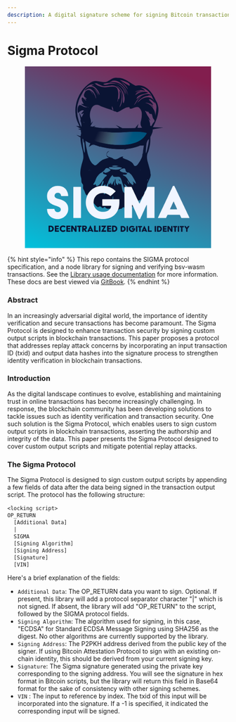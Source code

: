 ```yaml
---
description: A digital signature scheme for signing Bitcoin transaction data.
---
```


# Sigma Protocol

<figure><img src="images/SIGMA.svg" alt=""><figcaption></figcaption></figure>

{% hint style="info" %}
This repo contains the SIGMA protocol specification, and a node library for signing and verifying bsv-wasm transactions. See the [Library usage documentation](sigma-library.md) for more information. These docs are best viewed via [GitBook](https://docs.sigmaidentity.com).
{% endhint %}

### Abstract

In an increasingly adversarial digital world, the importance of identity verification and secure transactions has become paramount. The Sigma Protocol is designed to enhance transaction security by signing custom output scripts in blockchain transactions. This paper proposes a protocol that addresses replay attack concerns by incorporating an input transaction ID (txid) and output data hashes into the signature process to strengthen identity verification in blockchain transactions.

### Introduction

As the digital landscape continues to evolve, establishing and maintaining trust in online transactions has become increasingly challenging. In response, the blockchain community has been developing solutions to tackle issues such as identity verification and transaction security. One such solution is the Sigma Protocol, which enables users to sign custom output scripts in blockchain transactions, asserting the authorship and integrity of the data. This paper presents the Sigma Protocol designed to cover custom output scripts and mitigate potential replay attacks.

### The Sigma Protocol

The Sigma Protocol is designed to sign custom output scripts by appending a few fields of data after the data being signed in the transaction output script. The protocol has the following structure:

```
<locking script>
OP_RETURN
  [Additional Data]
  |
  SIGMA
  [Signing Algorithm]
  [Signing Address]
  [Signature]
  [VIN]
```

Here's a brief explanation of the fields:

* `Additional Data`: The OP\_RETURN data you want to sign. Optional. If present, this library will add a protocol separator character "|" which is not signed. If absent, the library will add "OP\_RETURN" to the script, followed by the SIGMA protocol fields.
* `Signing Algorithm`: The algorithm used for signing, in this case, "ECDSA" for Standard ECDSA Message Signing using SHA256 as the digest. No other algorithms are currently supported by the library.
* `Signing Address`: The P2PKH address derived from the public key of the signer. If using Bitcoin Attestation Protocol to sign with an existing on-chain identity, this should be derived from your current signing key.
* `Signature`: The Sigma signature generated using the private key corresponding to the signing address. You will see the signature in hex format in Bitcoin scripts, but the library will return this field in Base64 format for the sake of consistency with other signing schemes.
* `VIN` : The input to reference by index. The txid of this input will be incorporated into the signature. If a -1 is specified, it indicated the corresponding input will be signed.
